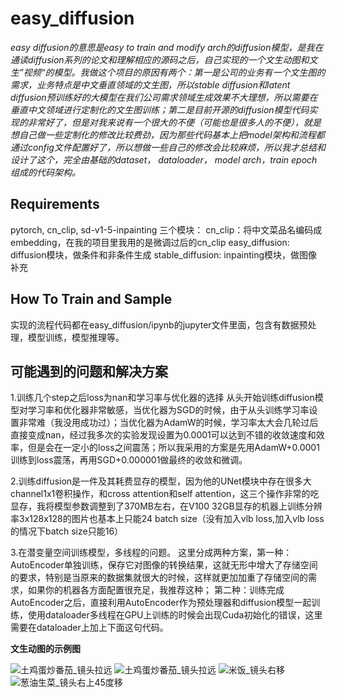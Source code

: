 # easy_diffusion
*easy diffusion的意思是easy to train and modify arch的diffusion模型，是我在通读diffusion系列的论文和理解相应的源码之后，自己实现的一个文生动图和文生”视频“的模型。我做这个项目的原因有两个：第一是公司的业务有一个文生图的需求，业务特点是中文垂直领域的文生图，所以stable diffusion和latent diffusion预训练好的大模型在我们公司需求领域生成效果不大理想，所以需要在垂直中文领域进行定制化的文生图训练；第二是目前开源的diffusion模型代码实现的非常好了，但是对我来说有一个很大的不便（可能也是很多人的不便），就是想自己做一些定制化的修改比较费劲，因为那些代码基本上把model架构和流程都通过config文件配置好了，所以想做一些自己的修改会比较麻烦，所以我才总结和设计了这个，完全由基础的dataset， dataloader， model arch，train epoch组成的代码架构。*


## Requirements
pytorch, cn_clip, sd-v1-5-inpainting
三个模块：
    cn_clip：将中文菜品名编码成embedding，在我的项目里我用的是微调过后的cn_clip
    easy_diffusion: diffusion模块，做条件和非条件生成
    stable_diffusion: inpainting模块，做图像补充

## How To Train and Sample
实现的流程代码都在easy_diffusion/ipynb的jupyter文件里面，包含有数据预处理，模型训练，模型推理等。


## 可能遇到的问题和解决方案
1.训练几个step之后loss为nan和学习率与优化器的选择
从头开始训练diffusion模型对学习率和优化器非常敏感，当优化器为SGD的时候，由于从头训练学习率设置非常难（我没用成功过）；当优化器为AdamW的时候，学习率太大会几轮过后直接变成nan，经过我多次的实验发现设置为0.0001可以达到不错的收敛速度和效率，但是会在一定小的loss之间震荡；所以我采用的方案是先用AdamW+0.0001训练到loss震荡，再用SGD+0.000001做最终的收敛和微调。

2.训练diffusion是一件及其耗费显存的模型，因为他的UNet模块中存在很多大channel1x1卷积操作，和cross attention和self attention，这三个操作非常的吃显存，我将模型参数调整到了370MB左右，在V100 32GB显存的机器上训练分辨率3x128x128的图片也基本上只能24 batch size（没有加入vlb loss,加入vlb loss的情况下batch size只能16）

3.在潜变量空间训练模型，多线程的问题。
这里分成两种方案，第一种：AutoEncoder单独训练，保存它对图像的转换结果，这就无形中增大了存储空间的要求，特别是当原来的数据集就很大的时候，这样就更加加重了存储空间的需求，如果你的机器各方面配置很充足，我推荐这种；
第二种：训练完成AutoEncoder之后，直接利用AutoEncoder作为预处理器和diffusion模型一起训练，使用dataloader多线程在GPU上训练的时候会出现Cuda初始化的错误，这里需要在dataloader上加上下面这句代码。


**文生动图的示例图**

![土鸡蛋炒番茄_镜头拉远](easy_diffusion/image/土鸡蛋炒番茄_镜头拉远2.gif)
![土鸡蛋炒番茄_镜头拉远](easy_diffusion/image/土鸡蛋炒番茄_镜头拉远.gif)
![米饭_镜头右移](easy_diffusion/image/米饭_镜头右移.gif)
![葱油生菜_镜头右上45度移](easy_diffusion/image/葱油生菜_镜头右上45度移.gif)
